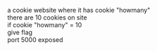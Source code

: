 a cookie website where it has cookie "howmany"                                                                                                                          
there are 10 cookies on site                                                                                                                         
if cookie "howmany" = 10                                                                                                                          
give flag                                                                                                                         
port 5000 exposed                                                                                                                         
